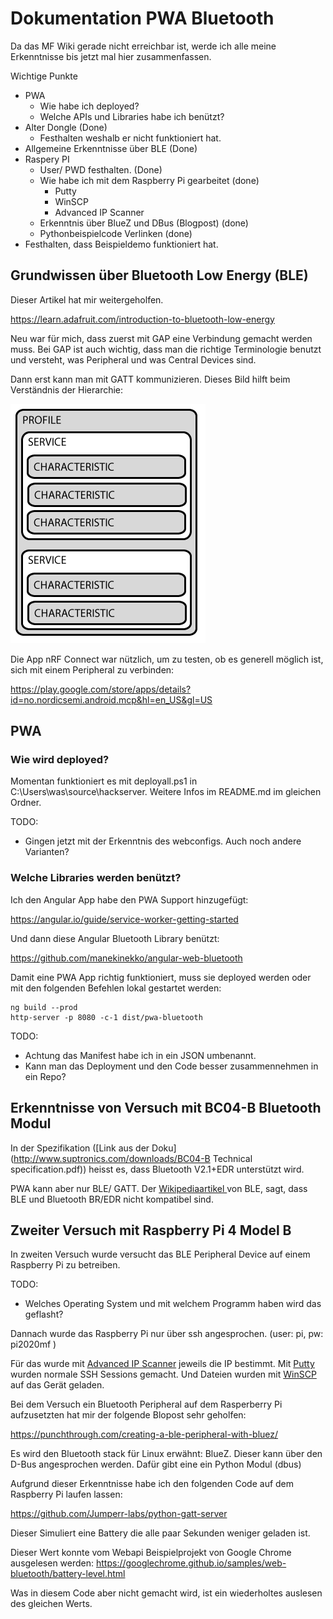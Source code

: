 # Dokumentation PWA Bluetooth

Da das MF Wiki gerade nicht erreichbar ist, werde ich alle meine Erkenntnisse bis jetzt mal hier zusammenfassen.



Wichtige Punkte

- PWA
  - Wie habe ich deployed?
  - Welche APIs und Libraries habe ich benützt?
- Alter Dongle (Done)
  - Festhalten weshalb er nicht funktioniert hat.
- Allgemeine Erkenntnisse über BLE (Done)
- Raspery PI
  - User/ PWD festhalten. (Done)
  - Wie habe ich mit dem Raspberry Pi gearbeitet (done)
    - Putty
    - WinSCP
    - Advanced IP Scanner
  - Erkenntnis über BlueZ und DBus (Blogpost) (done)
  - Pythonbeispielcode Verlinken (done)
- Festhalten, dass Beispieldemo funktioniert hat.

## Grundwissen über Bluetooth Low Energy (BLE)

Dieser Artikel hat mir weitergeholfen. 

https://learn.adafruit.com/introduction-to-bluetooth-low-energy

Neu war für mich, dass zuerst mit GAP eine Verbindung gemacht werden muss.
Bei GAP ist auch wichtig, dass man die richtige Terminologie benutzt und versteht, was Peripheral und was Central Devices sind.

Dann erst kann man mit GATT kommunizieren. Dieses Bild hilft beim Verständnis der Hierarchie:

![microcontrollers_GattStructure](microcontrollers_GattStructure.png)

Die App nRF Connect war nützlich, um zu testen, ob es generell möglich ist, sich mit einem Peripheral zu verbinden:

https://play.google.com/store/apps/details?id=no.nordicsemi.android.mcp&hl=en_US&gl=US

## PWA

### Wie wird deployed?

Momentan funktioniert es mit deployall.ps1 in C:\Users\was\source\hackserver.
Weitere Infos im README.md im gleichen Ordner. 

TODO:

- Gingen jetzt mit der Erkenntnis des webconfigs. Auch noch andere Varianten?

### Welche Libraries werden benützt?

Ich den Angular App habe den PWA Support hinzugefügt:

https://angular.io/guide/service-worker-getting-started

Und dann diese Angular Bluetooth Library benützt:

https://github.com/manekinekko/angular-web-bluetooth

Damit eine PWA App richtig funktioniert, muss sie deployed werden oder mit den folgenden Befehlen lokal gestartet werden:

```shell
ng build --prod
http-server -p 8080 -c-1 dist/pwa-bluetooth
```

TODO:

- Achtung das Manifest habe ich in ein JSON umbenannt.
- Kann man das Deployment und den Code besser zusammennehmen in ein Repo?

## Erkenntnisse von Versuch mit BC04-B Bluetooth Modul

In der Spezifikation ([Link aus der Doku](http://www.suptronics.com/downloads/BC04-B Technical specification.pdf)) heisst es, dass Bluetooth V2.1+EDR unterstützt wird.

PWA kann aber nur BLE/ GATT. Der [Wikipediaartikel ](https://en.wikipedia.org/wiki/Bluetooth_Low_Energy)von BLE, sagt, dass BLE und Bluetooth BR/EDR nicht kompatibel sind.

## Zweiter Versuch mit Raspberry Pi 4 Model B

In zweiten Versuch wurde versucht das BLE Peripheral Device auf einem Raspberry Pi zu betreiben.

TODO:

- Welches Operating System und mit welchem Programm haben wird das geflasht?

Dannach wurde das Raspberry Pi nur über ssh angesprochen. (user: pi, pw: pi2020mf )

Für das wurde mit [Advanced IP Scanner](https://www.advanced-ip-scanner.com/) jeweils die IP bestimmt.
Mit [Putty](https://www.chiark.greenend.org.uk/~sgtatham/putty/latest.html) wurden normale SSH Sessions gemacht.
Und Dateien wurden mit [WinSCP](https://winscp.net/eng/download.php) auf das Gerät geladen.

Bei dem Versuch ein Bluetooth Peripheral auf dem Rasperberry Pi aufzusetzten hat mir der folgende Blopost sehr geholfen:

https://punchthrough.com/creating-a-ble-peripheral-with-bluez/

Es wird den Bluetooth stack für Linux erwähnt: BlueZ. Dieser kann über den D-Bus angesprochen werden. Dafür gibt eine ein Python Modul (dbus)

Aufgrund dieser Erkenntnisse habe ich den folgenden Code auf dem Raspberry Pi laufen lassen:

https://github.com/Jumperr-labs/python-gatt-server

Dieser Simuliert eine Battery die alle paar Sekunden weniger geladen ist.

Dieser Wert konnte vom Webapi Beispielprojekt von Google Chrome ausgelesen werden:
https://googlechrome.github.io/samples/web-bluetooth/battery-level.html

Was in diesem Code aber nicht gemacht wird, ist ein wiederholtes auslesen des gleichen Werts.
